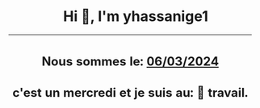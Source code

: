 <h1 align='center'>Hi 👋, I'm yhassanige1</h1>
<div align='center'>

|<h2 align='center'>Nous sommes le: <u>06/03/2024</u></h2><h2 align='center'>c'est un mercredi et je suis au: 🏢 travail.</h2>|
|---
</div>